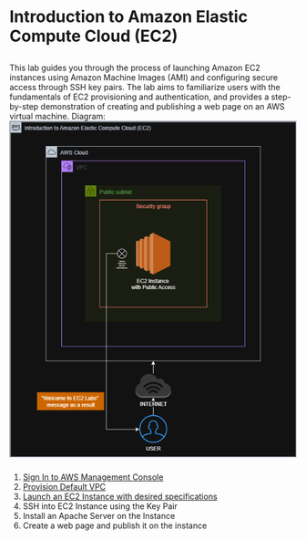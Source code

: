 # Introduction to Amazon Elastic Compute Cloud (EC2)
## 
This lab guides you through the process of launching Amazon EC2 instances using Amazon Machine Images (AMI) and configuring secure access through SSH key pairs. The lab aims to familiarize users with the fundamentals of EC2 provisioning and authentication, and provides a step-by-step demonstration of creating and publishing a web page on an AWS virtual machine.
Diagram:
![EC2](Images/Diagram/EC2_Diagram.png)
###
1. [Sign In to AWS Management Console](SignIn.md)
2. [Provision Default VPC](Create_VPC.md)
3. [Launch an EC2 Instance with desired specifications](Launch_EC2.md)
4. SSH into EC2 Instance using the Key Pair
5. Install an Apache Server on the Instance
6. Create a web page and publish it on the instance